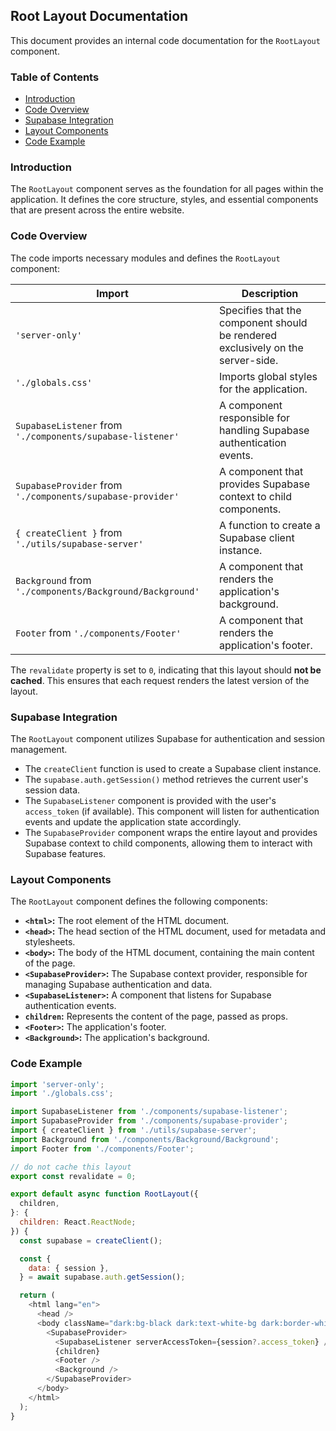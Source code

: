 ## Root Layout Documentation

This document provides an internal code documentation for the `RootLayout` component.

### Table of Contents

* [Introduction](#introduction)
* [Code Overview](#code-overview)
* [Supabase Integration](#supabase-integration)
* [Layout Components](#layout-components)
* [Code Example](#code-example)

### Introduction 

The `RootLayout` component serves as the foundation for all pages within the application. It defines the core structure, styles, and essential components that are present across the entire website. 

### Code Overview

The code imports necessary modules and defines the `RootLayout` component:

| Import                                    | Description                                                                             |
| ------------------------------------------ | --------------------------------------------------------------------------------------- |
| `'server-only'`                             | Specifies that the component should be rendered exclusively on the server-side.      |
| `'./globals.css'`                           | Imports global styles for the application.                                           |
| `SupabaseListener` from `'./components/supabase-listener'` | A component responsible for handling Supabase authentication events.        |
| `SupabaseProvider` from `'./components/supabase-provider'` | A component that provides Supabase context to child components.        |
| `{ createClient }` from `'./utils/supabase-server'` | A function to create a Supabase client instance.                            |
| `Background` from `'./components/Background/Background'` | A component that renders the application's background.                       |
| `Footer` from `'./components/Footer'` | A component that renders the application's footer.                              |

The `revalidate` property is set to `0`, indicating that this layout should **not be cached**. This ensures that each request renders the latest version of the layout.

### Supabase Integration

The `RootLayout` component utilizes Supabase for authentication and session management. 

* The `createClient` function is used to create a Supabase client instance.
* The `supabase.auth.getSession()` method retrieves the current user's session data.
* The `SupabaseListener` component is provided with the user's `access_token` (if available). This component will listen for authentication events and update the application state accordingly.
* The `SupabaseProvider` component wraps the entire layout and provides Supabase context to child components, allowing them to interact with Supabase features.

### Layout Components

The `RootLayout` component defines the following components:

* **`<html>`:** The root element of the HTML document.
* **`<head>`:** The head section of the HTML document, used for metadata and stylesheets.
* **`<body>`:** The body of the HTML document, containing the main content of the page.
* **`<SupabaseProvider>`:** The Supabase context provider, responsible for managing Supabase authentication and data.
* **`<SupabaseListener>`:** A component that listens for Supabase authentication events.
* **`children`:** Represents the content of the page, passed as props.
* **`<Footer>`:** The application's footer.
* **`<Background>`:** The application's background.

### Code Example

```javascript
import 'server-only';
import './globals.css';

import SupabaseListener from './components/supabase-listener';
import SupabaseProvider from './components/supabase-provider';
import { createClient } from './utils/supabase-server';
import Background from './components/Background/Background';
import Footer from './components/Footer';

// do not cache this layout
export const revalidate = 0;

export default async function RootLayout({
  children,
}: {
  children: React.ReactNode;
}) {
  const supabase = createClient();

  const {
    data: { session },
  } = await supabase.auth.getSession();

  return (
    <html lang="en">
      <head />
      <body className="dark:bg-black dark:text-white-bg dark:border-white-bg dark:outline-white-bg font-thin">
        <SupabaseProvider>
          <SupabaseListener serverAccessToken={session?.access_token} />
          {children}
          <Footer />
          <Background />
        </SupabaseProvider>
      </body>
    </html>
  );
}
```